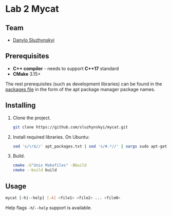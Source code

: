 # Lab 2 Mycat

## Team

 - [Danylo Sluzhynskyi](https://github.com/sluzhynskyi)

## Prerequisites

 - **C++ compiler** - needs to support **C++17** standard
 - **CMake** 3.15+
 
The rest prerequisites (such as development libraries) can be found in the [packages file](./apt_packages.txt) in the form of the apt package manager package names.

## Installing

1. Clone the project.
    ```bash
    git clone https://github.com/sluzhynskyi/mycat.git
    ```
2. Install required libraries. On Ubuntu:
   ```bash
   sed 's/\r$//' apt_packages.txt | sed 's/#.*//' | xargs sudo apt-get install -y
   ```
3. Build.
    ```bash
    cmake -G"Unix Makefiles" -Bbuild
    cmake --build build
    ```

## Usage

```bash
mycat [-h|--help] [-A] <file1> <file2> ... <fileN> 
```
Help flags `-h`/`--help` support is available.
